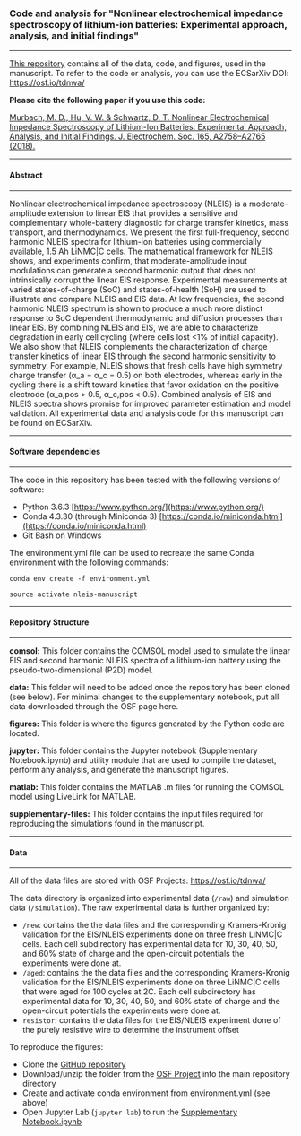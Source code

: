 ### Code and analysis for "Nonlinear electrochemical impedance spectroscopy of lithium-ion batteries: Experimental approach, analysis, and initial findings"
------------------------------------------------------------------------------------------------------

[This repository](https://github.com/mdmurbach/nleis-battery-manuscript) contains all of the data, code, and figures, used in the manuscript. To refer to the code or analysis, you can use the ECSarXiv DOI: https://osf.io/tdnwa/

**Please cite the following paper if you use this code:**

[Murbach, M. D., Hu, V. W. & Schwartz, D. T. Nonlinear Electrochemical Impedance Spectroscopy of Lithium-Ion Batteries: Experimental Approach, Analysis, and Initial Findings. J. Electrochem. Soc. 165, A2758–A2765 (2018).](http://dx.doi.org/10.1149/2.0711811jes)


-------------
#### Abstract
-------------

Nonlinear electrochemical impedance spectroscopy (NLEIS) is a moderate-amplitude extension to linear EIS that provides a sensitive and complementary whole-battery diagnostic for charge transfer kinetics, mass transport, and thermodynamics. We present the first full-frequency, second harmonic NLEIS spectra for lithium-ion batteries using commercially available, 1.5 Ah LiNMC|C cells. The mathematical framework for NLEIS shows, and experiments confirm, that moderate-amplitude input modulations can generate a second harmonic output that does not intrinsically corrupt the linear EIS response. Experimental measurements at varied states-of-charge (SoC) and states-of-health (SoH) are used to illustrate and compare NLEIS and EIS data. At low frequencies, the second harmonic NLEIS spectrum is shown to produce a much more distinct response to SoC dependent thermodynamic and diffusion processes than linear EIS. By combining NLEIS and EIS, we are able to characterize degradation in early cell cycling (where cells lost <1% of initial capacity). We also show that NLEIS complements the characterization of charge transfer kinetics of linear EIS through the second harmonic sensitivity to symmetry. For example, NLEIS shows that fresh cells have high symmetry charge transfer (α_a = α_c = 0.5) on both electrodes, whereas early in the cycling there is a shift toward kinetics that favor oxidation on the positive electrode (α_a,pos > 0.5, α_c,pos < 0.5).  Combined analysis of EIS and NLEIS spectra shows promise for improved parameter estimation and model validation. All experimental data and analysis code for this manuscript can be found on ECSarXiv.

---------------------------
#### Software dependencies
---------------------------

The code in this repository has been tested with the following versions of software:

- Python 3.6.3 [https://www.python.org/](https://www.python.org/)
- Conda 4.3.30 (through Miniconda 3) [https://conda.io/miniconda.html](https://conda.io/miniconda.html)
- Git Bash on Windows

The environment.yml file can be used to recreate the same Conda environment with the following commands:

`conda env create -f environment.yml`

`source activate nleis-manuscript`

-------------------------
#### Repository Structure
-------------------------

**comsol:**  This folder contains the COMSOL model used to simulate the linear EIS and second harmonic NLEIS spectra of a lithium-ion battery using the pseudo-two-dimensional (P2D) model.

**data:** This folder will need to be added once the repository has been cloned (see below). For minimal changes to the supplementary notebook, put all data downloaded through the OSF page here.

**figures:**  This folder is where the figures generated by the Python code are located.

**jupyter:**  This folder contains the Jupyter notebook (Supplementary Notebook.ipynb) and utility module that are used to compile the dataset, perform any analysis, and generate the manuscript figures.

**matlab:**  This folder contains the MATLAB .m files for running the COMSOL model using LiveLink for MATLAB.

**supplementary-files:** This folder contains the input files required for reproducing the simulations found in the manuscript.

----------
#### Data
----------

All of the data files are stored with OSF Projects: https://osf.io/tdnwa/

The data directory is organized into experimental data (`/raw`) and simulation data (`/simulation`). The raw experimental data is further organized by:

- `/new`: contains the the data files and the corresponding Kramers-Kronig validation for the EIS/NLEIS experiments done on three fresh LiNMC|C cells. Each cell subdirectory has experimental data for 10, 30, 40, 50, and 60% state of charge and the open-circuit potentials the experiments were done at.
- `/aged`: contains the the data files and the corresponding Kramers-Kronig validation for the EIS/NLEIS experiments done on three LiNMC|C cells that were aged for 100 cycles at 2C. Each cell subdirectory has experimental data for 10, 30, 40, 50, and 60% state of charge and the open-circuit potentials the experiments were done at.
- `resistor`: contains the data files for the EIS/NLEIS experiment done of the purely resistive wire to determine the instrument offset

To reproduce the figures: 
- Clone the [GitHub repository](https://github.com/mdmurbach/nleis-battery-manuscript)
- Download/unzip the folder from the [OSF Project](https://osf.io/tdnwa/) into the main repository directory
- Create and activate conda environment from environment.yml (see above)
- Open Jupyter Lab (`jupyter lab`) to run the [Supplementary Notebook.ipynb](https://github.com/mdmurbach/nleis-battery-manuscript/blob/master/jupyter/Supplementary%20Notebook.ipynb)
